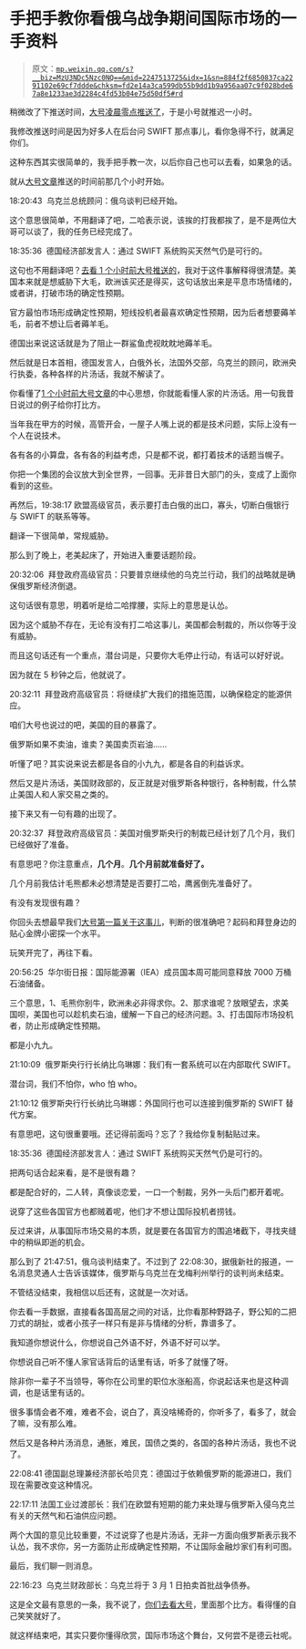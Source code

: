 # 手把手教你看俄乌战争期间国际市场的一手资料

> 原文：[`mp.weixin.qq.com/s?__biz=MzU3NDc5Nzc0NQ==&mid=2247513725&idx=1&sn=884f2f6850837ca2291102e69cf7ddde&chksm=fd2e14a3ca599db55b9dd1b9a956aa07c9f028bde67a8e1233ae3d2284c4fd53b04e75d50df5#rd`](http://mp.weixin.qq.com/s?__biz=MzU3NDc5Nzc0NQ==&mid=2247513725&idx=1&sn=884f2f6850837ca2291102e69cf7ddde&chksm=fd2e14a3ca599db55b9dd1b9a956aa07c9f028bde67a8e1233ae3d2284c4fd53b04e75d50df5#rd)

稍微改了下推送时间，[大号凌晨零点推送了](https://mp.weixin.qq.com/s?__biz=MzU0MjYwNDU2Mw==&mid=2247504307&idx=1&sn=3fd54c1f0b229ef6f81d2585bc84efb9&chksm=fb1abdcfcc6d34d9d8fe8d0bd692f6d33b3c65fe4f5d78067c13e613eaac913a67e922ff114e&token=145850736&lang=zh_CN&scene=21#wechat_redirect)，于是小号就推迟一小时。 

我修改推送时间是因为好多人在后台问 SWIFT 那点事儿，看你急得不行，就满足你们。 

这种东西其实很简单的，我手把手教一次，以后你自己也可以去看，如果急的话。 

就从[大号文章](https://mp.weixin.qq.com/s?__biz=MzU0MjYwNDU2Mw==&mid=2247504307&idx=1&sn=3fd54c1f0b229ef6f81d2585bc84efb9&chksm=fb1abdcfcc6d34d9d8fe8d0bd692f6d33b3c65fe4f5d78067c13e613eaac913a67e922ff114e&token=145850736&lang=zh_CN&scene=21#wechat_redirect)推送的时间前那几个小时开始。

18:20:43  乌克兰总统顾问：俄乌谈判已经开始。

这个意思很简单，不用翻译了吧，二哈表示说，该挨的打我都挨了，是不是两位大哥可以谈了，我的任务已经完成了。

18:35:36  德国经济部发言人：通过 SWIFT 系统购买天然气仍是可行的。

这句也不用翻译吧？[去看 1 个小时前大号推送的](https://mp.weixin.qq.com/s?__biz=MzU0MjYwNDU2Mw==&mid=2247504307&idx=1&sn=3fd54c1f0b229ef6f81d2585bc84efb9&chksm=fb1abdcfcc6d34d9d8fe8d0bd692f6d33b3c65fe4f5d78067c13e613eaac913a67e922ff114e&token=145850736&lang=zh_CN&scene=21#wechat_redirect)，我对于这件事解释得很清楚。美国本来就是想威胁下大毛，欧洲该买还是得买，这句话放出来是平息市场情绪的，或者讲，打破市场的确定性预期。

官方最怕市场形成确定性预期，短线投机者最喜欢确定性预期，因为后者想要薅羊毛，前者不想让后者薅羊毛。

德国出来说这话就是为了阻止一群鲨鱼虎视眈眈地薅羊毛。

然后就是日本首相，德国发言人，白俄外长，法国外交部，乌克兰的顾问，欧洲央行执委，各种各样的片汤话，我就不解读了。 

你看懂了[1 个小时前大号文章](https://mp.weixin.qq.com/s?__biz=MzU0MjYwNDU2Mw==&mid=2247504307&idx=1&sn=3fd54c1f0b229ef6f81d2585bc84efb9&chksm=fb1abdcfcc6d34d9d8fe8d0bd692f6d33b3c65fe4f5d78067c13e613eaac913a67e922ff114e&token=145850736&lang=zh_CN&scene=21#wechat_redirect)的中心思想，你就能看懂人家的片汤话。用一句我昔日说过的例子给你打比方。

当年我在甲方的时候，高管开会，一屋子人嘴上说的都是技术问题，实际上没有一个人在说技术。

各有各的小算盘，各有各的利益考虑，只是都不说，都打着技术的话题当幌子。 

你把一个集团的会议放大到全世界，一回事。无非昔日大部门的头，变成了上面你看到的这些。

再然后，19:38:17 欧盟高级官员，表示要打击白俄的出口，寡头，切断白俄银行与 SWIFT 的联系等等。

翻译一下很简单，常规威胁。

那么到了晚上，老美起床了，开始进入重要话题阶段。

20:32:06  拜登政府高级官员：只要普京继续他的乌克兰行动，我们的战略就是确保俄罗斯经济倒退。

这句话很有意思，明着听是给二哈撑腰，实际上的意思是认怂。

因为这个威胁不存在，无论有没有打二哈这事儿，美国都会制裁的，所以你等于没有威胁。 

而且这句话还有一个重点，潜台词是，只要你大毛停止行动，有话可以好好说。 

因为就在 5 秒钟之后，他就说了。 

20:32:11  拜登政府高级官员：将继续扩大我们的措施范围，以确保稳定的能源供应。

咱们大号也说过的吧，美国的目的暴露了。 

俄罗斯如果不卖油，谁卖？美国卖页岩油...... 

听懂了吧？其实说来说去都是各自的小九九，都是各自的利益诉求。 

然后又是片汤话，美国财政部的，反正就是对俄罗斯各种银行，各种制裁，什么禁止美国人和人家交易之类的。 

接下来又有一句有趣的出现了。 

20:32:37  拜登政府高级官员：美国对俄罗斯央行的制裁已经计划了几个月，我们已经做好了准备。

有意思吧？你注意重点，**几个月**。**几个月前就准备好了。** 

几个月前我估计毛熊都未必想清楚是否要打二哈，鹰酱倒先准备好了。

有没有发现很有趣？ 

你回头去想最早我们[大号第一篇关于这事儿](http://mp.weixin.qq.com/s?__biz=MzU0MjYwNDU2Mw==&mid=2247504281&idx=2&sn=82a009bbdffae680f412c1ee2fe25c56&chksm=fb1abde5cc6d34f34f6c2b5ed5fa5a8be71a9ca5d0eb365b29968f7d3759c96e41febf3f5941&scene=21#wechat_redirect)，判断的很准确吧？起码和拜登身边的贴心金牌小密探一个水平。 

玩笑开完了，再往下看。 

20:56:25  华尔街日报：国际能源署（IEA）成员国本周可能同意释放 7000 万桶石油储备。

三个意思，1、毛熊你别牛，欧洲未必非得求你。2、那求谁呢？放眼望去，求美国呗，美国也可以趁机卖石油，缓解一下自己的经济问题。3、打击国际市场投机者，防止形成确定性预期。

都是小九九。

21:10:09  俄罗斯央行行长纳比乌琳娜：我们有一套系统可以在内部取代 SWIFT。

潜台词，我们不怕你，who 怕 who。

21:10:12 俄罗斯央行行长纳比乌琳娜：外国同行也可以连接到俄罗斯的 SWIFT 替代方案。

有意思吧，这句很重要哦。还记得前面吗？忘了？我给你复制黏贴过来。

18:35:36  德国经济部发言人：通过 SWIFT 系统购买天然气仍是可行的。

把两句话合起来看，是不是很有趣？ 

都是配合好的，二人转，真像谈恋爱，一口一个制裁，另外一头后门都开着呢。 

说穿了这些各国官方也都贼着呢，他们才不想让国际投机者捞钱。

反过来讲，从事国际市场交易的本质，就是要在各国官方的围追堵截下，寻找夹缝中的稍纵即逝的机会。 

那么到了 21:47:51，俄乌谈判结束了。不过到了 22:08:30，据俄新社的报道，一名消息灵通人士告诉该媒体，俄罗斯与乌克兰在戈梅利州举行的谈判尚未结束。

不管结没结束，我相信以后还有，这就是一次对话。

你去看一手数据，直接看各国高层之间的对话，比你看那种野路子，野公知的二把刀式的胡扯，或者小孩子一样只有是非与情绪的分析，靠谱多了。

我知道你想说什么，你想说自己外语不好，外语不好可以学。 

你想说自己听不懂人家官话背后的话里有话，听多了就懂了呀。

除非你一辈子不当领导，等你在公司里的职位水涨船高，你说起话来也是这种调调，也是话里有话的。 

很多事情会者不难，难者不会，说白了，真没啥稀奇的，你听多了，看多了，就会了嘛，没有那么难。 

然后又是各种片汤消息，通胀，难民，国债之类的，各国的各种片汤话，我也不说了。 

22:08:41 德国副总理兼经济部长哈贝克：德国过于依赖俄罗斯的能源进口，我们现在需要改变这种情况。

22:17:11 法国工业过渡部长：我们在欧盟有短期的能力来处理与俄罗斯入侵乌克兰有关的天然气和石油供应问题。

两个大国的意见比较重要，不过说穿了也是片汤话，无非一方面向俄罗斯表示我不认怂，我不求你，另一方面防止形成确定性预期，不让国际金融炒家们有利可图。

最后，我们聊一则消息。 

22:16:23  乌克兰财政部长：乌克兰将于 3 月 1 日拍卖首批战争债券。

这是全文最有意思的一条，我不说了，[你们去看大号](https://mp.weixin.qq.com/s?__biz=MzU0MjYwNDU2Mw==&mid=2247504307&idx=1&sn=3fd54c1f0b229ef6f81d2585bc84efb9&chksm=fb1abdcfcc6d34d9d8fe8d0bd692f6d33b3c65fe4f5d78067c13e613eaac913a67e922ff114e&token=145850736&lang=zh_CN&scene=21#wechat_redirect)，里面那个比方。看得懂的自己笑笑就好了。 

就这样结束吧，其实只要你懂得欣赏，国际市场这个舞台，又何尝不是德云社呢。